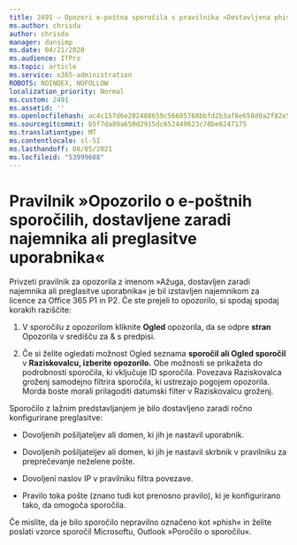 ```yaml
---
title: 2491 – Opozori e-poštna sporočila s pravilnika »Dostavljena phish zaradi najemnika ali preglasitve uporabnika«
ms.author: chrisda
author: chrisda
manager: dansimp
ms.date: 04/21/2020
ms.audience: ITPro
ms.topic: article
ms.service: o365-administration
ROBOTS: NOINDEX, NOFOLLOW
localization_priority: Normal
ms.custom: 2491
ms.assetid: ''
ms.openlocfilehash: ac4c157d6e202488659c56605768bbfd2b3af8e658d0a2f82e529fdac6763fa9
ms.sourcegitcommit: b5f7da89a650d2915dc652449623c78be6247175
ms.translationtype: MT
ms.contentlocale: sl-SI
ms.lasthandoff: 08/05/2021
ms.locfileid: "53999688"
---
```

# <a name="alert-email-messages-from-the-phish-delivered-due-to-tenant-or-user-override-policy"></a>Pravilnik »Opozorilo o e-poštnih sporočilih, dostavljene zaradi najemnika ali preglasitve uporabnika«

Privzeti pravilnik za opozorila z imenom »Ažuga, dostavljen zaradi najemnika ali preglasitve uporabnika« je bil izstavljen najemnikom za licence za Office 365 P1 in P2. Če ste prejeli to opozorilo, si spodaj spodaj korakih raziščite:

1. V sporočilu z opozorilom kliknite **Ogled** opozorila, da se odpre **stran** Opozorila v središču za & s predpisi.

2. Če si želite ogledati možnost Ogled seznama **sporočil ali Ogled sporočil** v **Raziskovalcu, izberite opozorilo.** Obe možnosti se prikažeta do podrobnosti sporočila, ki vključuje ID sporočila. Povezava Raziskovalca groženj samodejno filtrira sporočila, ki ustrezajo pogojem opozorila. Morda boste morali prilagoditi datumski filter v Raziskovalcu groženj.

Sporočilo z lažnim predstavljanjem je bilo dostavljeno zaradi ročno konfigurirane preglasitve:

- Dovoljenih pošiljateljev ali domen, ki jih je nastavil uporabnik.

- Dovoljenih pošiljateljev ali domen, ki jih je nastavil skrbnik v pravilniku za preprečevanje neželene pošte.

- Dovoljeni naslov IP v pravilniku filtra povezave.

- Pravilo toka pošte (znano tudi kot prenosno pravilo), ki je konfigurirano tako, da omogoča sporočila.

Če mislite, da je bilo sporočilo nepravilno označeno kot [](https://support.office.com/article/b5caa9f1-cdf3-4443-af8c-ff724ea719d2) »phish« in želite poslati vzorce sporočil Microsoftu, Outlook »Poročilo o sporočilu«.

